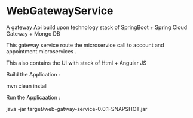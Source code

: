 # WebGatewayService


A gateway Api build upon technology stack of SpringBoot + Spring Cloud Gateway + Mongo DB

This gateway service route the microservice call to account and appointment microservices .

This also contains the UI with stack of Html + Angular JS

Build the Application :

mvn clean install

Run the Applicaation :

java -jar target/web-gatway-service-0.0.1-SNAPSHOT.jar

